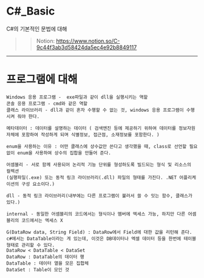 # C#_Basic
C#의 기본적인 문법에 대해

>> Notion: https://www.notion.so/C-9c44f3ab3d58424da5ec4e92b8849117

---------------------------------------------------------------------------------------------------------

# 프로그램에 대해

```
Windows 응용 프로그램 -  exe파일과 같이 dll을 실행시키는 역할
콘솔 응용 프로그램 - cmd와 같은 역할
클래스 라이브러리 - dll과 같이 혼자 수행할 수 없는 것, windows 응용 프로그램이 수행시켜 줘야 한다.

메타데이터 : 데이터를 설명하는 데이터 ( 검색엔진 등에 제공하기 위하여 데이터를 정보자원 자체에 포함하여 작성하게 되며 식별정보, 접근점, 소재정보를 포함한다. )

enum을 사용하는 이유 : 어떤 클래스에 상수값만 쓴다고 생각했을 때, class로 선언할 필요 없이 enum을 사용하여 상수의 집합을 만들어 준다.

어셈블리 - 서로 함께 사용되어 논리적 기능 단위를 형성하도록 빌드되는 형식 및 리소스의 컬렉션
(실행파일(.exe) 또는 동적 링크 라이브러리(.dll) 파일의 형태를 가진다. .NET 어플리케이션의 구성 요소이다.)

dll - 동적 링크 라이브러리(내부에는 다른 프로그램이 불러서 쓸 수 잇는 함수, 클래스가 있다.)

internal - 동일한 어셈블리의 코드에서는 형식이나 멤버에 엑세스 가능, 하지만 다른 어셈블리의 코드에서는 엑세스 X

G(DataRow data, String Field) : DataRow에서 Field에 대한 값을 리턴해 준다. 
c#에서는 DataTable이라는 게 있는데, 이것은 DB데이터나 엑셀 데이터 등을 한번에 테이블 형태로 관리할 수 있다.
DataRow < DataTable < DataSet
DataRow : DataTable의 데이터 행
DataTable : 데이터 열을 모은 집합체
DataSet : Table이 모인 것
```


